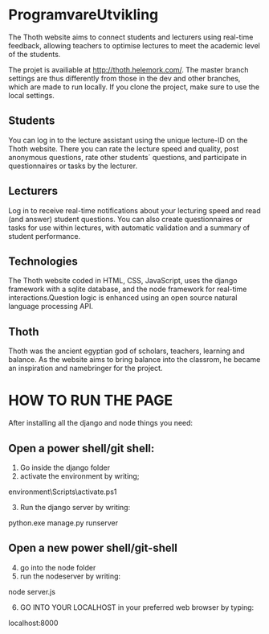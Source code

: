 # ProgramvareUtvikling
The Thoth website aims to connect students and lecturers using real-time feedback,
allowing teachers to optimise lectures to meet the academic level of the students.

The projet is availiable at http://thoth.helemork.com/. The master branch settings are thus differently from those
in the dev and other branches, which are made to run locally. If you clone the project, make sure to use the local settings.

## Students
You can log in to the lecture assistant using the unique lecture-ID on the
Thoth website. There you can rate the lecture speed and quality,
post anonymous questions, rate other students´ questions,
and participate in questionnaires or tasks by the lecturer.

## Lecturers 
Log in to receive real-time notifications about your lecturing speed and
read (and answer) student questions. You can also create questionnaires
or tasks for use within lectures, with automatic validation and a
summary of student performance.
    
## Technologies
The Thoth website coded in HTML, CSS, JavaScript, uses the django framework with a sqlite database, and the node framework for real-time interactions.Question logic is enhanced using an open source natural language processing API.

## Thoth
Thoth was the ancient egyptian god of scholars, teachers, learning and balance.
As the website aims to bring balance into the classrom, he became an inspiration and
namebringer for the project.


# HOW TO RUN THE PAGE
After installing all the django and node things you need:

## Open a power shell/git shell:
1) Go inside the django folder
2) activate the environment by writing;

environment\Scripts\activate.ps1


3) Run the django server by writing:
	
python.exe manage.py runserver


## Open a new power shell/git-shell
4) go into the node folder
5) run the nodeserver by writing:

node server.js

6) GO INTO YOUR LOCALHOST in your preferred web browser by typing:

localhost:8000
